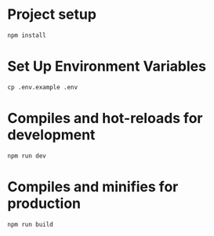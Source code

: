 
# Project setup

```
npm install
```

# Set Up Environment Variables

```
cp .env.example .env
```

# Compiles and hot-reloads for development

```
npm run dev
```

# Compiles and minifies for production

```
npm run build
```